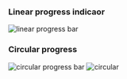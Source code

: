 ### Linear progress indicaor
![linear progress bar](https://user-images.githubusercontent.com/69578414/135227868-7526448c-2f22-4740-850f-f2fd46fe396d.PNG)

### Circular progress
![circular progress bar](https://user-images.githubusercontent.com/69578414/135228010-72bf9a1b-67b3-462c-aff2-45b219398cac.PNG)
![circular](https://user-images.githubusercontent.com/69578414/135228061-e30a9822-508e-442a-9cb8-137e62aba1b6.PNG)



